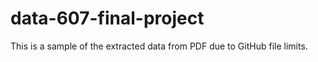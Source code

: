 # data-607-final-project
This is a sample of the extracted data from PDF due to GitHub file limits.
